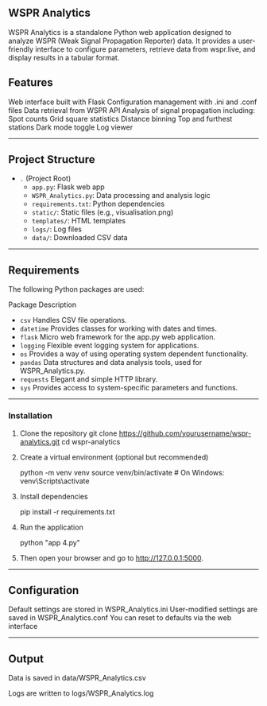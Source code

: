 ## WSPR Analytics
WSPR Analytics is a standalone Python web application designed to analyze WSPR (Weak Signal Propagation Reporter) data. It provides a user-friendly interface to configure parameters, retrieve data from wspr.live, and display results in a tabular format.

## Features
Web interface built with Flask
Configuration management with .ini and .conf files
Data retrieval from WSPR API
Analysis of signal propagation including:
Spot counts
Grid square statistics
Distance binning
Top and furthest stations
Dark mode toggle
Log viewer

---

## Project Structure

*   `.` (Project Root)
    *   `app.py`: Flask web app
    *   `WSPR_Analytics.py`: Data processing and analysis logic
    *   `requirements.txt`: Python dependencies
    *   `static/`: Static files (e.g., visualisation.png)
    *   `templates/`: HTML templates
    *   `logs/`: Log files
    *   `data/`: Downloaded CSV data


---

## Requirements

The following Python packages are used:

Package	Description
*   `csv`		Handles CSV file operations.
*   `datetime`	Provides classes for working with dates and times.
*   `flask`		Micro web framework for the app.py web application.
*   `logging`	Flexible event logging system for applications.
*   `os`		Provides a way of using operating system dependent functionality.
*   `pandas`	Data structures and data analysis tools, used for WSPR_Analytics.py.
*   `requests`	Elegant and simple HTTP library.
*   `sys`		Provides access to system-specific parameters and functions.
  
---


### Installation
1. Clone the repository
git clone https://github.com/yourusername/wspr-analytics.git
cd wspr-analytics
2. Create a virtual environment (optional but recommended)

   python -m venv venv
   source venv/bin/activate  # On Windows: venv\Scripts\activate

3. Install dependencies

   pip install -r requirements.txt

4. Run the application

   python "app 4.py"

5. Then open your browser and go to http://127.0.0.1:5000.

---

## Configuration
Default settings are stored in WSPR_Analytics.ini
User-modified settings are saved in WSPR_Analytics.conf
You can reset to defaults via the web interface

---

## Output
Data is saved in data/WSPR_Analytics.csv

Logs are written to logs/WSPR_Analytics.log

